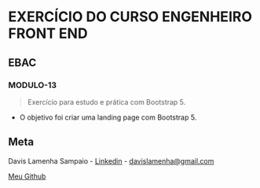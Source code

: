 # EXERCÍCIO DO CURSO ENGENHEIRO FRONT END

## EBAC

### MODULO-13

> Exercício para estudo e prática com Bootstrap 5.

- O objetivo foi criar uma landing page com Bootstrap 5.

## Meta

Davis Lamenha Sampaio - [Linkedin](https://www.linkedin.com/in/davislamenha/) - davislamenha@gmail.com

[Meu Github](https://github.com/davislamenha)
